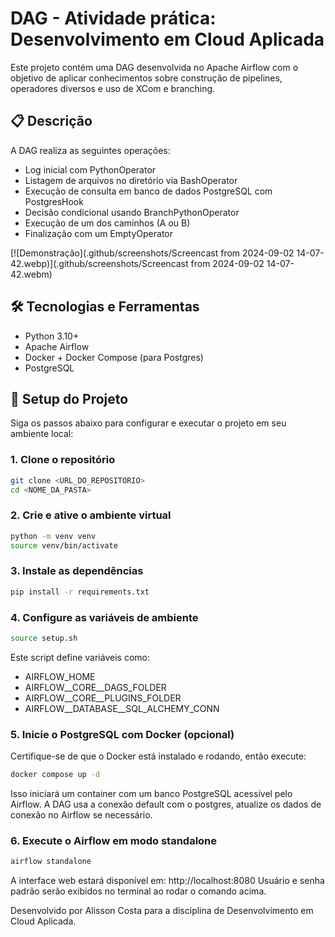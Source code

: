 # DAG - Atividade prática: Desenvolvimento em Cloud Aplicada

Este projeto contém uma DAG desenvolvida no Apache Airflow com o objetivo de aplicar conhecimentos sobre construção de pipelines, operadores diversos e uso de XCom e branching.

## 📋 Descrição

A DAG realiza as seguintes operações:

- Log inicial com PythonOperator
- Listagem de arquivos no diretório via BashOperator
- Execução de consulta em banco de dados PostgreSQL com PostgresHook
- Decisão condicional usando BranchPythonOperator
- Execução de um dos caminhos (A ou B)
- Finalização com um EmptyOperator

[![Demonstração](.github/screenshots/Screencast from 2024-09-02 14-07-42.webp)](.github/screenshots/Screencast from 2024-09-02 14-07-42.webm)

## 🛠️ Tecnologias e Ferramentas

- Python 3.10+
- Apache Airflow
- Docker + Docker Compose (para Postgres)
- PostgreSQL

## 🚀 Setup do Projeto

Siga os passos abaixo para configurar e executar o projeto em seu ambiente local:

### 1. Clone o repositório

```bash
git clone <URL_DO_REPOSITORIO>
cd <NOME_DA_PASTA>
```

### 2. Crie e ative o ambiente virtual

```bash
python -m venv venv
source venv/bin/activate
```

### 3. Instale as dependências
```bash
pip install -r requirements.txt

```


### 4. Configure as variáveis de ambiente
```bash
source setup.sh

```

Este script define variáveis como:

- AIRFLOW_HOME
- AIRFLOW__CORE__DAGS_FOLDER
- AIRFLOW__CORE__PLUGINS_FOLDER
- AIRFLOW__DATABASE__SQL_ALCHEMY_CONN

### 5. Inicie o PostgreSQL com Docker (opcional)

Certifique-se de que o Docker está instalado e rodando, então execute:

```bash
docker compose up -d
```

Isso iniciará um container com um banco PostgreSQL acessível pelo Airflow. A DAG usa a conexão default com o postgres, atualize os dados de conexão no Airflow se necessário.

### 6. Execute o Airflow em modo standalone

```bash
airflow standalone
```

A interface web estará disponível em: http://localhost:8080
Usuário e senha padrão serão exibidos no terminal ao rodar o comando acima.


Desenvolvido por Alisson Costa para a disciplina de Desenvolvimento em Cloud Aplicada.


